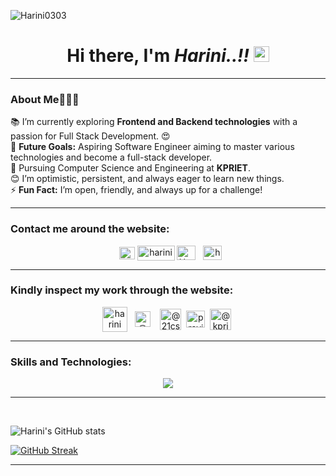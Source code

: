 <p align="left"> <img src="https://komarev.com/ghpvc/?username=Harini0303&label=Profile%20views&color=0e75b6&style=flat" alt="Harini0303"/> </p>

<h1 align="center"> Hi there, I'm <i>Harini..!!</i>  <img src="https://raw.githubusercontent.com/TheDudeThatCode/TheDudeThatCode/master/Assets/Hi.gif" height="25" style="max-width: 100%; display: inline-block;" data-target="animated-image.originalImage"></h1>

<hr>
<h3>About Me🙋🏻‍♀️</h3>
📚 I’m currently exploring <b>Frontend and Backend technologies</b> with a passion for Full Stack Development. 😍 <br>
🎯 <b>Future Goals:</b> Aspiring Software Engineer aiming to master various technologies and become a full-stack developer. <br>
🧾 Pursuing Computer Science and Engineering at <b>KPRIET</b>. <br>
😊 I’m optimistic, persistent, and always eager to learn new things.<br>
⚡ <b>Fun Fact:</b> I’m open, friendly, and always up for a challenge!
<hr> 

<h3>Contact me around the website:</h3>
<!--
[![Gmail](https://img.shields.io/badge/-GMAIL-D14836?style=for-the-badge&logo=gmail&logoColor=white)](mailto:harinisree333@gmail.com)
[![LinkedIn](https://img.shields.io/badge/linkedin-%230077B5.svg?style=for-the-badge&logo=linkedin&logoColor=white)](https://www.linkedin.com/in/harini-srinivasan03/)
[![Instagram](https://img.shields.io/badge/Instagram-E4405F?style=for-the-badge&logo=instagram&logoColor=white)](https://www.instagram.com/harinisree_03/) -->


<p align="center">
&nbsp;&nbsp;<a href="mailto:harinisree333@gmail.com" target="_blank"><img align="center" src="https://mailmeteor.com/logos/assets/PNG/Gmail_Logo_512px.png" alt="Harini" height="20" width="25" /></a>
<a href="https://www.linkedin.com/in/harini-srinivasan03/" target="_blank"><img align="center" src="https://raw.githubusercontent.com/rahuldkjain/github-profile-readme-generator/master/src/images/icons/Social/linked-in-alt.svg" alt="harini-srinivasan03" height="24" width="60"/></a>
<a href="https://github.com/Harini0303" target="_blank"><img align="center" src="https://raw.githubusercontent.com/rahuldkjain/github-profile-readme-generator/master/src/images/icons/Social/github.svg" alt="Harini0303" height="23" width="30" /></a>&nbsp;&nbsp;
<a href="https://www.instagram.com/harinisree_03/" target="_blank"><img align="center" src="https://raw.githubusercontent.com/rahuldkjain/github-profile-readme-generator/master/src/images/icons/Social/instagram.svg" alt="harinisree_03" height="23" width="30" /></a>
</p>
<hr>

<h3>Kindly inspect my work through the website:</h3>

<p align="center">
<a href="https://www.guvi.in/21cs05598108" target="_blank"><img align="center" src="https://play-lh.googleusercontent.com/lAFgx9P9v6g9CGiJ4yXEghRTGikQg88xuxOg30t_licriW4ODAyXVK4NHBJj-HGILw=w480-h960-rw" alt="harini" height="40" width="40" /></a>&nbsp;&nbsp;
<a href="https://www.hackerrank.com/profile/21cs055_kpriet" target="_blank"><img align="center" src="https://raw.githubusercontent.com/rahuldkjain/github-profile-readme-generator/master/src/images/icons/Social/hackerrank.svg" alt="@21cs055_kpriet" height="25" width="25" /></a>&nbsp;&nbsp;&nbsp;
<a href="https://www.interviewbit.com/profile/21cs055_kpriet/" target="_blank"><img align="center" src="https://img.icons8.com/bubbles/512/interviewbit.png" alt="@21cs055_kpriet" height="34" width="34" /></a>&nbsp;
<a href="https://leetcode.com/21cs055_Harini/" target="_blank"><img align="center" src="https://raw.githubusercontent.com/rahuldkjain/github-profile-readme-generator/master/src/images/icons/Social/leet-code.svg" alt="pravinkanth" height="27" width="30" /></a>&nbsp;
<a href="https://www.codechef.com/users/kpriet_21cs055" target="_blank"><img align="center" src="https://img.icons8.com/bubbles/512/codechef.png" alt="@kpriet_21cs055" height="34" width="34" /></a>&nbsp;
<!-- <a href="https://www.codingninjas.com/studio/profile/Harini_0304" target="_blank"><img align="center" src="https://img.icons8.com/bubbles/512/coding-ninjas.png" alt="@kpriet_21cs055" height="34" width="34" /></a>&nbsp; -->
<hr>
<h3>Skills and Technologies:</h3>
<p align="center">
  <a href="https://skillicons.dev">
    <img src="https://skillicons.dev/icons?i=html,css,javascript,java,mysql,figma,git,canva" />
  </a>
</p>
<hr>
<br>
  
![Harini's GitHub stats](https://github-readme-stats.vercel.app/api?username=Harini0303&show_icons=true&theme=algolia)

<p align="left">
<a href="https://github.com/Harini0303?tab=repositories"><img src="https://streak-stats.demolab.com?user=Harini0303&theme=algolia&date_format=M%20j%5B%2C%20Y%5D" alt="GitHub Streak"/></a> 
</p>


<hr>


